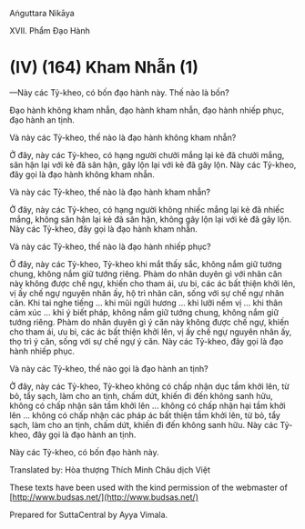  

Aṅguttara Nikāya

XVII. Phẩm Ðạo Hành

# (IV) (164) Kham Nhẫn (1)

—Này các Tỷ-kheo, có bốn đạo hành này. Thế nào là bốn?

Ðạo hành không kham nhẫn, đạo hành kham nhẫn, đạo hành nhiếp phục, đạo hành an tịnh.

Và này các Tỷ-kheo, thế nào là đạo hành không kham nhẫn?

Ở đây, này các Tỷ-kheo, có hạng người chưởi mắng lại kẻ đã chưởi mắng, sân hận lại với kẻ đã sân hận, gây lộn lại với kẻ đã gây lộn. Này các Tỷ-kheo, đây gọi là đạo hành không kham nhẫn.

Và này các Tỷ-kheo, thế nào là đạo hành kham nhẫn?

Ở đây, này các Tỷ-kheo, có hạng người không nhiếc mắng lại kẻ đã nhiếc mắng, không sân hận lại kẻ đã sân hận, không gây lộn lại với kẻ đã gây lộn. Này các Tỷ-kheo, đây gọi là đạo hành kham nhẫn.

Và này các Tỷ-kheo, thế nào là đạo hành nhiếp phục?

Ở đây, này các Tỷ-kheo, Tỷ-kheo khi mắt thấy sắc, không nắm giữ tướng chung, không nắm giữ tướng riêng. Phàm do nhân duyên gì với nhãn căn này không được chế ngự, khiến cho tham ái, ưu bi, các ác bất thiện khởi lên, vị ấy chế ngự nguyên nhân ấy, hộ trì nhãn căn, sống với sự chế ngự nhãn căn. Khi tai nghe tiếng ... khi mũi ngửi hương ... khi lưỡi nếm vị ... khi thân cảm xúc ... khi ý biết pháp, không nắm giữ tướng chung, không nắm giữ tướng riêng. Phàm do nhân duyên gì ý căn này không được chế ngự, khiến cho tham ái, ưu bi, các ác bất thiện khởi lên, vị ấy chế ngự nguyên nhân ấy, thọ trì ý căn, sống với sự chế ngự ý căn. Này các Tỷ-kheo, đây gọi là đạo hành nhiếp phục.

Và này các Tỷ-kheo, thế nào gọi là đạo hành an tịnh?

Ở đây, này các Tỷ-kheo, Tỷ-kheo không có chấp nhận dục tầm khởi lên, từ bỏ, tẩy sạch, làm cho an tịnh, chấm dứt, khiến đi đến không sanh hữu, không có chấp nhận sân tầm khởi lên ... không có chấp nhận hại tầm khởi lên ... không có chấp nhận các pháp ác bất thiện tầm khởi lên, từ bỏ, tẩy sạch, làm cho an tịnh, chấm dứt, khiến đi đến không sanh hữu. Này các Tỷ-kheo, đây gọi là đạo hành an tịnh.

Này các Tỷ-kheo, có bốn đạo hành này.

Translated by: Hòa thượng Thích Minh Châu dịch Việt

These texts have been used with the kind permission of the webmaster of [http://www.budsas.net/](http://www.budsas.net/)

Prepared for SuttaCentral by Ayya Vimala.